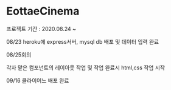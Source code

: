# EottaeCinema

프로젝트 기간 : 2020.08.24 ~

08/23 heroku에 express서버, mysql db 배포 및 데이터 입력 완료

08/25회의 

각자 맡은 컴포넌트의 레이아웃 작업 및 작업 완료시 html,css 작업 시작

09/16 클라이어느 배포 완료